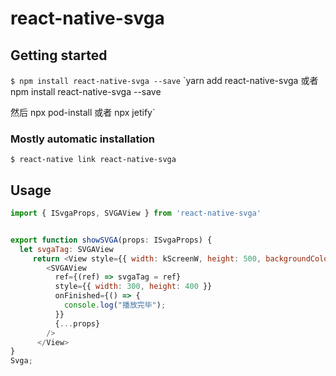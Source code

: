 # react-native-svga

## Getting started

`$ npm install react-native-svga --save`
`yarn add react-native-svga
或者
npm install react-native-svga --save

然后
npx pod-install 或者 npx jetify`

### Mostly automatic installation

`$ react-native link react-native-svga`

## Usage
```javascript
import { ISvgaProps, SVGAView } from 'react-native-svga'


export function showSVGA(props: ISvgaProps) {
  let svgaTag: SVGAView
     return <View style={{ width: kScreenW, height: 500, backgroundColor: 'black', marginTop: 100 }}>
        <SVGAView
          ref={(ref) => svgaTag = ref}
          style={{ width: 300, height: 400 }}
          onFinished={() => {
            console.log("播放完毕");
          }}
          {...props}
        />
      </View>
}
Svga;
```
